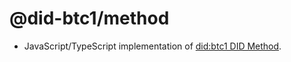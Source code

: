 # @did-btc1/method

* JavaScript/TypeScript implementation of [did:btc1 DID Method](https://dcdpr.github.io/did-btc1/).
